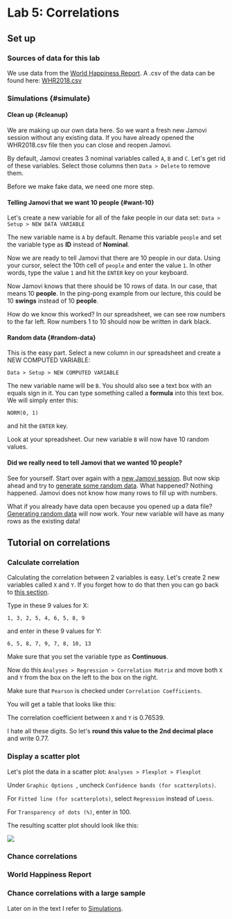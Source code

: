 # Lab 5: Correlations

## Set up

### Sources of data for this lab
We use data from the [World Happiness Report](http://worldhappiness.report/). A .csv of the data can be found here: [WHR2018.csv](/psy-466/data/WHR2018.csv)

### Simulations {#simulate}

#### Clean up {#cleanup}
We are making up our own data here. So we want a fresh new Jamovi session without any existing data. If you have already opened the WHR2018.csv file then you can close and reopen Jamovi.

By default, Jamovi creates 3 nominal variables called ```A```, ```B``` and ```C```. Let's get rid of these variables. Select those columns then ```Data > Delete``` to remove them.

Before we make fake data, we need one more step.

#### Telling Jamovi that we want 10 people {#want-10}
Let's create a new variable for all of the fake people in our data set: ```Data > Setup > NEW DATA VARIABLE```

The new variable name is ```A``` by default. Rename this variable ```people``` and set the variable type as **ID** instead of **Nominal**.

Now we are ready to tell Jamovi that there are 10 people in our data. Using your cursor, select the 10th cell of ```people``` and enter the value ```1```. In other words, type the value ```1``` and hit the ```ENTER``` key on your keyboard.

Now Jamovi knows that there should be 10 rows of data. In our case, that means 10 **people**. In the ping-pong example from our lecture, this could be 10 **swings** instead of 10 **people**.

How do we know this worked? In our spreadsheet, we can see row numbers to the far left. Row numbers 1 to 10 should now be written in dark black.

#### Random data {#random-data}
This is the easy part. Select a new column in our spreadsheet and create a NEW COMPUTED VARIABLE:
```
Data > Setup > NEW COMPUTED VARIABLE
```
The new variable name will be ```B```. You should also see a text box with an equals sign in it. You can type something called a **formula** into this text box. We will simply enter this:
```
NORM(0, 1)
```
and hit the ```ENTER``` key.

Look at your spreadsheet. Our new variable ```B``` will now have 10 random values.

#### Did we really need to tell Jamovi that we wanted 10 people?
See for yourself. Start over again with a [new Jamovi session](#cleanup). But now skip ahead and try to [generate some random data](#random-data). What happened? Nothing happened. Jamovi does not know how many rows to fill up with numbers.

What if you already have data open because you opened up a data file? [Generating random data](#random-data) will now work. Your new variable will have as many rows as the existing data!

## Tutorial on correlations

### Calculate correlation
Calculating the correlation between 2 variables is easy. Let's create 2 new variables called ```X``` and ```Y```. If you forget how to do that then you can go back to [this section](#want-10).

Type in these 9 values for X:
```
1, 3, 2, 5, 4, 6, 5, 8, 9
```
and enter in these 9 values for Y:
```
6, 5, 8, 7, 9, 7, 8, 10, 13
```
Make sure that you set the variable type as **Continuous**.

Now do this ```Analyses > Regression > Correlation Matrix``` and move both ```X``` and ```Y``` from the box on the left to the box on the right.

Make sure that ```Pearson``` is checked under ```Correlation Coefficients```.

You will get a table that looks like this:

The correlation coefficient between ```X``` and ```Y``` is 0.76539.

I hate all these digits. So let's **round this value to the 2nd decimal place** and write 0.77.

### Display a scatter plot
Let's plot the data in a scatter plot: ```Analyses > Flexplot > Flexplot```

Under ```Graphic Options ```, uncheck ```Confidence bands (for scatterplots)```.

For ```Fitted line (for scatterplots)```, select ```Regression``` instead of ```Loess```.

For ```Transparency of dots (%)```, enter in 100.

The resulting scatter plot should look like this:

![](/psy-466/assets/scatter-x-y.png)

### Chance correlations

### World Happiness Report

### Chance correlations with a large sample

Later on in the text I refer to [Simulations](#simulate).
